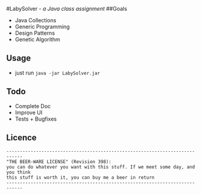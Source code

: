 #LabySolver  - *a Java class assignment* 
##Goals

- Java Collections
- Generic Programming
- Design Patterns
- Genetic Algorithm

## Usage
- just run `java -jar LabySolver.jar`

## Todo
- Complete Doc
- Improve UI
- Tests + Bugfixes

## Licence

    ----------------------------------------------------------------------------
    "THE BEER-WARE LICENSE" (Revision 398):
    you can do whatever you want with this stuff. If we meet some day, and you think
    this stuff is worth it, you can buy me a beer in return
    ----------------------------------------------------------------------------

  
